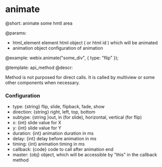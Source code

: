 animate
=============


@short: animate some hmtl area
	

@params:

- html_element    element    html object ( or html id ) which will be animated
- animation    object    configuration of animation


@example:
webix.animate("some_div", { type: "flip" });

@template:	api_method
@descr:

Method is not purposed for direct calls. It is called by multiview or some other components when necessary. 

### Configuration

- type:  {string} flip, slide, flipback, fade, show
- direction: {string} right, left, top, bottom
- subtype: {string }out, in (for slide), horizontal, vertical (for flip)
- x: {int} slide value for X
- y: {int} slide value for Y
- duration: {int} animation duration in ms
- delay: {int} delay before animation in ms
- timing: {int} animation timing in ms
- callback: {code} code to call after animation end
- master: {obj} object, which will be accessible by "this" in the callback method